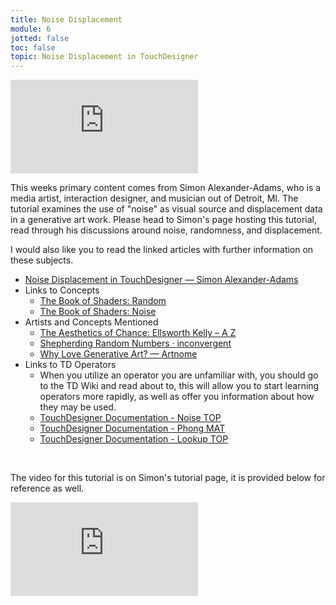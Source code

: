 ```yaml
---
title: Noise Displacement
module: 6
jotted: false
toc: false
topic: Noise Displacement in TouchDesigner
---
```


<div class="embed-responsive embed-responsive-16by9"><iframe class="embed-responsive-item" src="https://www.youtube.com/embed/Rg6BwSqR31E" frameborder="0" allow="accelerometer; autoplay; encrypted-media; gyroscope; picture-in-picture" allowfullscreen></iframe></div>

This weeks primary content comes from Simon Alexander-Adams, who is a media artist, interaction designer, and musician out of Detroit, MI. The tutorial examines the use of "noise" as visual source and displacement data in a generative art work. Please head to Simon's page hosting this tutorial, read through his discussions around noise, randomness, and displacement.

I would also like you to read the linked articles with further information on these subjects.

- [Noise Displacement in TouchDesigner — Simon Alexander-Adams](https://www.simonaa.media/tutorials/noisedisplacement)
- Links to Concepts
	- [The Book of Shaders: Random](https://thebookofshaders.com/10/)
	- [The Book of Shaders: Noise](https://thebookofshaders.com/11/)
- Artists and Concepts Mentioned
	- [The Aesthetics of Chance: Ellsworth Kelly – A   Z](https://azprojectsblog.wordpress.com/2015/09/27/the-aesthetics-of-chance-ellsworth-kelly/)
	- [Shepherding Random Numbers · inconvergent](https://inconvergent.net/2016/shepherding-random-numbers/)
	- [Why Love Generative Art? — Artnome](https://www.artnome.com/news/2018/8/8/why-love-generative-art)
- Links to TD Operators
	- When you utilize an operator you are unfamiliar with, you should go to the TD Wiki and read about to, this will allow you to start learning operators more rapidly, as well as offer you information about how they may be used.
	- [TouchDesigner Documentation - Noise TOP](https://docs.derivative.ca/Noise_TOP)
	- [TouchDesigner Documentation - Phong MAT](https://docs.derivative.ca/Phong_MAT)
	- [TouchDesigner Documentation - Lookup TOP](https://docs.derivative.ca/Lookup_TOP)


<br />



The video for this tutorial is on Simon's tutorial page, it is provided below for reference as well.

<div class="embed-responsive embed-responsive-16by9"><iframe class="embed-responsive-item" src="https://www.youtube.com/embed/LWpUcaCHD3Q" frameborder="0" allow="accelerometer; autoplay; encrypted-media; gyroscope; picture-in-picture" allowfullscreen></iframe></div>
